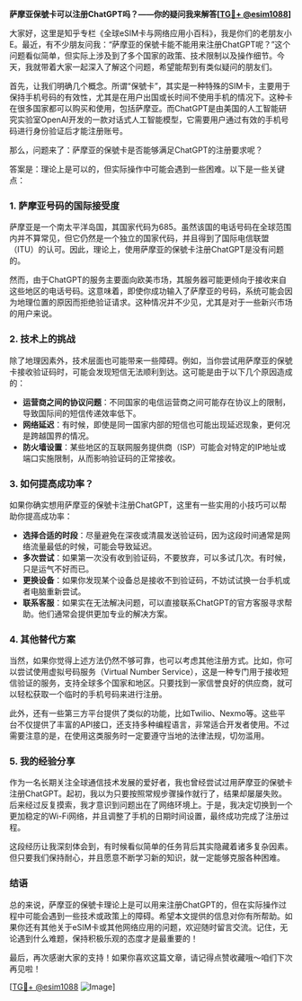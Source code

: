 **萨摩亚保號卡可以注册ChatGPT吗？——你的疑问我来解答[[TG💪+ @esim1088](https://t.me/s/esim1088)]**

大家好，这里是知乎专栏《全球eSIM卡与网络应用小百科》，我是你们的老朋友小E。最近，有不少朋友问我：“萨摩亚的保號卡能不能用来注册ChatGPT呢？”这个问题看似简单，但实际上涉及到了多个国家的政策、技术限制以及操作细节。今天，我就带着大家一起深入了解这个问题，希望能帮到有类似疑问的朋友们。

首先，让我们明确几个概念。所谓“保號卡”，其实是一种特殊的SIM卡，主要用于保持手机号码的有效性，尤其是在用户出国或长时间不使用手机的情况下。这种卡在很多国家都可以购买和使用，包括萨摩亚。而ChatGPT是由美国的人工智能研究实验室OpenAI开发的一款对话式人工智能模型，它需要用户通过有效的手机号码进行身份验证后才能注册账号。

那么，问题来了：萨摩亚的保號卡是否能够满足ChatGPT的注册要求呢？

答案是：理论上是可以的，但实际操作中可能会遇到一些困难。以下是一些关键点：

### 1. 萨摩亚号码的国际接受度

萨摩亚是一个南太平洋岛国，其国家代码为685。虽然该国的电话号码在全球范围内并不算常见，但它仍然是一个独立的国家代码，并且得到了国际电信联盟（ITU）的认可。因此，理论上，使用萨摩亚的保號卡注册ChatGPT是没有问题的。

然而，由于ChatGPT的服务主要面向欧美市场，其服务器可能更倾向于接收来自这些地区的电话号码。这意味着，即使你成功输入了萨摩亚的号码，系统可能会因为地理位置的原因而拒绝验证请求。这种情况并不少见，尤其是对于一些新兴市场的用户来说。

### 2. 技术上的挑战

除了地理因素外，技术层面也可能带来一些障碍。例如，当你尝试用萨摩亚的保號卡接收验证码时，可能会发现短信无法顺利到达。这可能是由于以下几个原因造成的：

- **运营商之间的协议问题**：不同国家的电信运营商之间可能存在协议上的限制，导致国际间的短信传递效率低下。
- **网络延迟**：有时候，即使是同一国家内部的短信也可能出现延迟现象，更何况是跨越国界的情况。
- **防火墙设置**：某些地区的互联网服务提供商（ISP）可能会对特定的IP地址或端口实施限制，从而影响验证码的正常接收。

### 3. 如何提高成功率？

如果你确实想用萨摩亚的保號卡注册ChatGPT，这里有一些实用的小技巧可以帮助你提高成功率：

- **选择合适的时段**：尽量避免在深夜或清晨发送验证码，因为这段时间通常是网络流量最低的时候，可能会导致延迟。
- **多次尝试**：如果第一次没有收到验证码，不要放弃，可以多试几次。有时候，只是运气不好而已。
- **更换设备**：如果你发现某个设备总是接收不到验证码，不妨试试换一台手机或者电脑重新尝试。
- **联系客服**：如果实在无法解决问题，可以直接联系ChatGPT的官方客服寻求帮助。他们通常会提供更加专业的解决方案。

### 4. 其他替代方案

当然，如果你觉得上述方法仍然不够可靠，也可以考虑其他注册方式。比如，你可以尝试使用虚拟号码服务（Virtual Number Service），这是一种专门用于接收短信验证的服务，支持全球多个国家和地区。只要找到一家信誉良好的供应商，就可以轻松获取一个临时的手机号码来进行注册。

此外，还有一些第三方平台提供了类似的功能，比如Twilio、Nexmo等。这些平台不仅提供了丰富的API接口，还支持多种编程语言，非常适合开发者使用。不过需要注意的是，在使用这类服务时一定要遵守当地的法律法规，切勿滥用。

### 5. 我的经验分享

作为一名长期关注全球通信技术发展的爱好者，我也曾经尝试过用萨摩亚的保號卡注册ChatGPT。起初，我以为只要按照常规步骤操作就行了，结果却屡屡失败。后来经过反复摸索，我才意识到问题出在了网络环境上。于是，我决定切换到一个更加稳定的Wi-Fi网络，并且调整了手机的日期时间设置，最终成功完成了注册过程。

这段经历让我深刻体会到，有时候看似简单的任务背后其实隐藏着诸多复杂因素。但只要我们保持耐心，并且愿意不断学习新的知识，就一定能够克服各种困难。

### 结语

总的来说，萨摩亚的保號卡理论上是可以用来注册ChatGPT的，但在实际操作过程中可能会遇到一些技术或政策上的障碍。希望本文提供的信息对你有所帮助。如果你还有其他关于eSIM卡或其他网络应用的问题，欢迎随时留言交流。记住，无论遇到什么难题，保持积极乐观的态度才是最重要的！

最后，再次感谢大家的支持！如果你喜欢这篇文章，请记得点赞收藏哦～咱们下次再见啦！

[[TG💪+ @esim1088](https://t.me/s/esim1088) ![Image](https://i.postimg.cc/4NQfJmqS/Snipaste-2025-05-13-00-14-12.png)]
